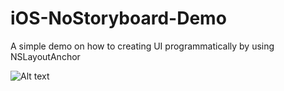 # iOS-NoStoryboard-Demo
A simple demo on how to creating UI programmatically by using NSLayoutAnchor

![Alt text](https://github.com/kentwinder/iOS-NoStoryboard-Demo/tree/master/NoStoryboard-Demo/ScreenShot.png?raw=true "Optional Title")
